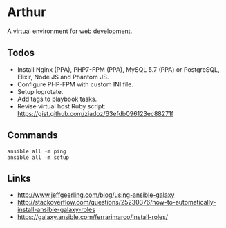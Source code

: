 # Arthur
A virtual environment for web development.

## Todos
- Install Nginx (PPA), PHP7-FPM (PPA), MySQL 5.7 (PPA) or PostgreSQL, Elixir, Node JS and Phantom JS.
- Configure PHP-FPM with custom INI file.
- Setup logrotate.
- Add tags to playbook tasks.
- Revise virtual host Ruby script: https://gist.github.com/ziadoz/63efdb096123ec88271f

## Commands

```
ansible all -m ping
ansible all -m setup
```

## Links
- http://www.jeffgeerling.com/blog/using-ansible-galaxy
- http://stackoverflow.com/questions/25230376/how-to-automatically-install-ansible-galaxy-roles
- https://galaxy.ansible.com/ferrarimarco/install-roles/
